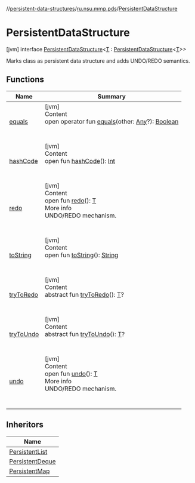 //[persistent-data-structures](../../index.md)/[ru.nsu.mmp.pds](../index.md)/[PersistentDataStructure](index.md)



# PersistentDataStructure  
 [jvm] interface [PersistentDataStructure](index.md)<[T](index.md) : [PersistentDataStructure](index.md)<[T](index.md)>>

Marks class as persistent data structure and adds UNDO/REDO semantics.

   


## Functions  
  
|  Name|  Summary| 
|---|---|
| <a name="kotlin/Any/equals/#kotlin.Any?/PointingToDeclaration/"></a>[equals](../../ru.nsu.mmp.pds.map/-persistent-tree-map/-entry/index.md#%5Bkotlin%2FAny%2Fequals%2F%23kotlin.Any%3F%2FPointingToDeclaration%2F%5D%2FFunctions%2F-28448196)| <a name="kotlin/Any/equals/#kotlin.Any?/PointingToDeclaration/"></a>[jvm]  <br>Content  <br>open operator fun [equals](../../ru.nsu.mmp.pds.map/-persistent-tree-map/-entry/index.md#%5Bkotlin%2FAny%2Fequals%2F%23kotlin.Any%3F%2FPointingToDeclaration%2F%5D%2FFunctions%2F-28448196)(other: [Any](https://kotlinlang.org/api/latest/jvm/stdlib/kotlin/-any/index.html)?): [Boolean](https://kotlinlang.org/api/latest/jvm/stdlib/kotlin/-boolean/index.html)  <br><br><br>
| <a name="kotlin/Any/hashCode/#/PointingToDeclaration/"></a>[hashCode](../../ru.nsu.mmp.pds.map/-persistent-tree-map/-entry/index.md#%5Bkotlin%2FAny%2FhashCode%2F%23%2FPointingToDeclaration%2F%5D%2FFunctions%2F-28448196)| <a name="kotlin/Any/hashCode/#/PointingToDeclaration/"></a>[jvm]  <br>Content  <br>open fun [hashCode](../../ru.nsu.mmp.pds.map/-persistent-tree-map/-entry/index.md#%5Bkotlin%2FAny%2FhashCode%2F%23%2FPointingToDeclaration%2F%5D%2FFunctions%2F-28448196)(): [Int](https://kotlinlang.org/api/latest/jvm/stdlib/kotlin/-int/index.html)  <br><br><br>
| <a name="ru.nsu.mmp.pds/PersistentDataStructure/redo/#/PointingToDeclaration/"></a>[redo](redo.md)| <a name="ru.nsu.mmp.pds/PersistentDataStructure/redo/#/PointingToDeclaration/"></a>[jvm]  <br>Content  <br>open fun [redo](redo.md)(): [T](index.md)  <br>More info  <br>UNDO/REDO mechanism.  <br><br><br>
| <a name="kotlin/Any/toString/#/PointingToDeclaration/"></a>[toString](../../ru.nsu.mmp.pds.map/-persistent-tree-map/-entry/index.md#%5Bkotlin%2FAny%2FtoString%2F%23%2FPointingToDeclaration%2F%5D%2FFunctions%2F-28448196)| <a name="kotlin/Any/toString/#/PointingToDeclaration/"></a>[jvm]  <br>Content  <br>open fun [toString](../../ru.nsu.mmp.pds.map/-persistent-tree-map/-entry/index.md#%5Bkotlin%2FAny%2FtoString%2F%23%2FPointingToDeclaration%2F%5D%2FFunctions%2F-28448196)(): [String](https://kotlinlang.org/api/latest/jvm/stdlib/kotlin/-string/index.html)  <br><br><br>
| <a name="ru.nsu.mmp.pds/PersistentDataStructure/tryToRedo/#/PointingToDeclaration/"></a>[tryToRedo](try-to-redo.md)| <a name="ru.nsu.mmp.pds/PersistentDataStructure/tryToRedo/#/PointingToDeclaration/"></a>[jvm]  <br>Content  <br>abstract fun [tryToRedo](try-to-redo.md)(): [T](index.md)?  <br><br><br>
| <a name="ru.nsu.mmp.pds/PersistentDataStructure/tryToUndo/#/PointingToDeclaration/"></a>[tryToUndo](try-to-undo.md)| <a name="ru.nsu.mmp.pds/PersistentDataStructure/tryToUndo/#/PointingToDeclaration/"></a>[jvm]  <br>Content  <br>abstract fun [tryToUndo](try-to-undo.md)(): [T](index.md)?  <br><br><br>
| <a name="ru.nsu.mmp.pds/PersistentDataStructure/undo/#/PointingToDeclaration/"></a>[undo](undo.md)| <a name="ru.nsu.mmp.pds/PersistentDataStructure/undo/#/PointingToDeclaration/"></a>[jvm]  <br>Content  <br>open fun [undo](undo.md)(): [T](index.md)  <br>More info  <br>UNDO/REDO mechanism.  <br><br><br>


## Inheritors  
  
|  Name| 
|---|
| <a name="ru.nsu.mmp.pds.arraylist/PersistentList///PointingToDeclaration/"></a>[PersistentList](../../ru.nsu.mmp.pds.arraylist/-persistent-list/index.md)
| <a name="ru.nsu.mmp.pds.deque/PersistentDeque///PointingToDeclaration/"></a>[PersistentDeque](../../ru.nsu.mmp.pds.deque/-persistent-deque/index.md)
| <a name="ru.nsu.mmp.pds.map/PersistentMap///PointingToDeclaration/"></a>[PersistentMap](../../ru.nsu.mmp.pds.map/-persistent-map/index.md)

